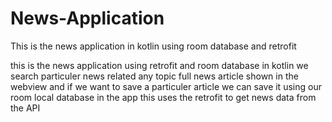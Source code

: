 # News-Application
This is the news application in kotlin using room database and retrofit

this is the news application using retrofit and room database in kotlin we search particuler news related any topic full news article shown in the webview and if we want to save a particuler article we can save it using our room local database in the app this uses the retrofit to get news data from the API
